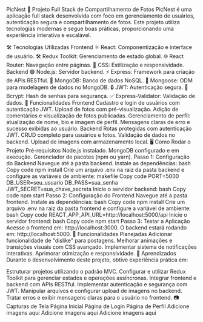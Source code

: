 PicNest
🚀 Projeto Full Stack de Compartilhamento de Fotos
PicNest é uma aplicação full stack desenvolvida com foco em gerenciamento de usuários, autenticação segura e compartilhamento de fotos. Este projeto utiliza tecnologias modernas e segue boas práticas, proporcionando uma experiência interativa e escalável.

🛠️ Tecnologias Utilizadas
Frontend
⚛️ React: Componentização e interface de usuário.
🛠️ Redux Toolkit: Gerenciamento de estado global.
🌐 React Router: Navegação entre páginas.
🎨 CSS: Estilização e responsividade.
Backend
🟢 Node.js: Servidor backend.
⚡ Express: Framework para criação de APIs RESTful.
📂 MongoDB: Banco de dados NoSQL.
📘 Mongoose: ODM para modelagem de dados no MongoDB.
🔒 JWT: Autenticação segura.
🔑 Bcrypt: Hash de senhas para segurança.
✅ Express-Validator: Validação de dados.
🌟 Funcionalidades
Frontend
Cadastro e login de usuários com autenticação JWT.
Upload de fotos com pré-visualização.
Adição de comentários e visualização de fotos publicadas.
Gerenciamento de perfil: atualização de nome, bio e imagem de perfil.
Mensagens claras de erro e sucesso exibidas ao usuário.
Backend
Rotas protegidas com autenticação JWT.
CRUD completo para usuários e fotos.
Validação de dados no backend.
Upload de imagens com armazenamento local.
🖥️ Como Rodar o Projeto
Pré-requisitos
Node.js instalado.
MongoDB configurado e em execução.
Gerenciador de pacotes (npm ou yarn).
Passo 1: Configuração do Backend
Navegue até a pasta backend.
Instale as dependências:
bash
Copy code
npm install
Crie um arquivo .env na raiz da pasta backend e configure as variáveis de ambiente:
makefile
Copy code
PORT=5000
DB_USER=seu_usuario
DB_PASS=sua_senha
JWT_SECRET=sua_chave_secreta
Inicie o servidor backend:
bash
Copy code
npm start
Passo 2: Configuração do Frontend
Navegue até a pasta frontend.
Instale as dependências:
bash
Copy code
npm install
Crie um arquivo .env na raiz da pasta frontend e configure a variável de ambiente:
bash
Copy code
REACT_APP_API_URL=http://localhost:5000/api
Inicie o servidor frontend:
bash
Copy code
npm start
Passo 3: Testar a Aplicação
Acesse o frontend em: http://localhost:3000.
O backend estará rodando em: http://localhost:5000.
🚀 Funcionalidades Planejadas
Adicionar funcionalidade de "dislike" para postagens.
Melhorar animações e transições visuais com CSS avançado.
Implementar sistema de notificações interativas.
Aprimorar otimização e responsividade.
📝 Aprendizados
Durante o desenvolvimento deste projeto, obtive experiência prática em:

Estruturar projetos utilizando o padrão MVC.
Configurar e utilizar Redux Toolkit para gerenciar estados e operações assíncronas.
Integrar frontend e backend com APIs RESTful.
Implementar autenticação e segurança com JWT.
Manipular arquivos e configurar upload de imagens no backend.
Tratar erros e exibir mensagens claras para o usuário no frontend.
📷 Capturas de Tela
Página Inicial	Página de Login	Página de Perfil
Adicione imagens aqui	Adicione imagens aqui	Adicione imagens aqui

